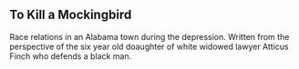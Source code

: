## To Kill a Mockingbird

Race relations in an Alabama town during the depression. Written from the perspective of the six year old doaughter of white widowed lawyer Atticus Finch who defends a black man.
<!--stackedit_data:
eyJoaXN0b3J5IjpbLTgzNjgzODIzMl19
-->